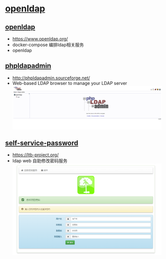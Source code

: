 # [openldap](https://github.com/chaiyd/docker/tree/master/openldap)

## [openldap](https://www.openldap.org/)
- https://www.openldap.org/
- docker-compose 编排ldap相关服务
- openldap

## [phpldapadmin](http://phpldapadmin.sourceforge.net/)
- http://phpldapadmin.sourceforge.net/
- Web-based LDAP browser to manage your LDAP server
![phpldapadmin](https://github.com/chaiyd/images/blob/main/docker/openldap/phpldapadmin.png?raw=true)

## [self-service-password](https://ltb-project.org/)
- https://ltb-project.org/
- ldap web 自助修改密码服务
![self-service-password](https://github.com/chaiyd/images/blob/main/docker/openldap/self-service-password.png?raw=true)